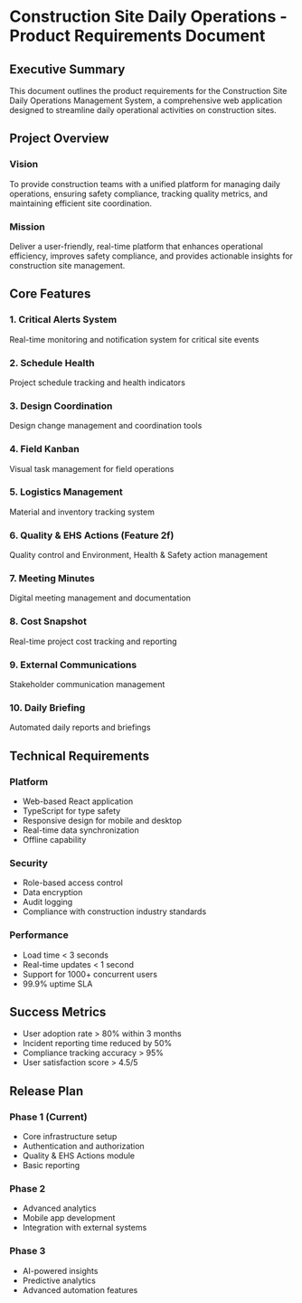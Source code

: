 # Construction Site Daily Operations - Product Requirements Document

## Executive Summary

This document outlines the product requirements for the Construction Site Daily Operations Management System, a comprehensive web application designed to streamline daily operational activities on construction sites.

## Project Overview

### Vision
To provide construction teams with a unified platform for managing daily operations, ensuring safety compliance, tracking quality metrics, and maintaining efficient site coordination.

### Mission
Deliver a user-friendly, real-time platform that enhances operational efficiency, improves safety compliance, and provides actionable insights for construction site management.

## Core Features

### 1. Critical Alerts System
Real-time monitoring and notification system for critical site events

### 2. Schedule Health
Project schedule tracking and health indicators

### 3. Design Coordination
Design change management and coordination tools

### 4. Field Kanban
Visual task management for field operations

### 5. Logistics Management
Material and inventory tracking system

### 6. Quality & EHS Actions (Feature 2f)
Quality control and Environment, Health & Safety action management

### 7. Meeting Minutes
Digital meeting management and documentation

### 8. Cost Snapshot
Real-time project cost tracking and reporting

### 9. External Communications
Stakeholder communication management

### 10. Daily Briefing
Automated daily reports and briefings

## Technical Requirements

### Platform
- Web-based React application
- TypeScript for type safety
- Responsive design for mobile and desktop
- Real-time data synchronization
- Offline capability

### Security
- Role-based access control
- Data encryption
- Audit logging
- Compliance with construction industry standards

### Performance
- Load time < 3 seconds
- Real-time updates < 1 second
- Support for 1000+ concurrent users
- 99.9% uptime SLA

## Success Metrics

- User adoption rate > 80% within 3 months
- Incident reporting time reduced by 50%
- Compliance tracking accuracy > 95%
- User satisfaction score > 4.5/5

## Release Plan

### Phase 1 (Current)
- Core infrastructure setup
- Authentication and authorization
- Quality & EHS Actions module
- Basic reporting

### Phase 2
- Advanced analytics
- Mobile app development
- Integration with external systems

### Phase 3
- AI-powered insights
- Predictive analytics
- Advanced automation features